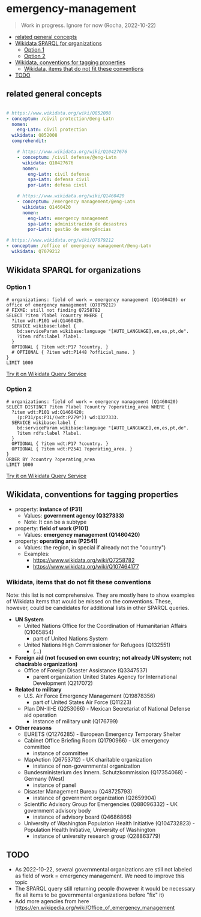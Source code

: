 # emergency-management

> Work in progress. Ignore for now (Rocha, 2022-10-22)

<!--
- https://www.wikidata.org/wiki/Q10427676
- https://wiki.openstreetmap.org/wiki/User:EmericusPetro/sandbox
- https://pandoc.org/try/
-->


<!-- TOC depthfrom:2 -->

- [related general concepts](#related-general-concepts)
- [Wikidata SPARQL for organizations](#wikidata-sparql-for-organizations)
    - [Option 1](#option-1)
    - [Option 2](#option-2)
- [Wikidata, conventions for tagging properties](#wikidata-conventions-for-tagging-properties)
    - [Wikidata, items that do not fit these conventions](#wikidata-items-that-do-not-fit-these-conventions)
- [TODO](#todo)

<!-- /TOC -->

## related general concepts

```yaml

# https://www.wikidata.org/wiki/Q852008
- conceptum: /civil protection/@eng-Latn
  nomen:
    eng-Latn: civil protection
  wikidata: Q852008
  comprehendit:

    # https://www.wikidata.org/wiki/Q10427676
    - conceptum: /civil defense/@eng-Latn
      wikidata: Q10427676
      nomen:
        eng-Latn: civil defense
        spa-Latn: defensa civil
        por-Latn: defesa civil

    # https://www.wikidata.org/wiki/Q1460420
    - conceptum: /emergency management/@eng-Latn
      wikidata: Q1460420
      nomen:
        eng-Latn: emergency management
        spa-Latn: administración de desastres
        por-Latn: gestão de emergências

# https://www.wikidata.org/wiki/Q7079212
- conceptum: /office of emergency management/@eng-Latn
  wikidata: Q7079212
```

## Wikidata SPARQL for organizations 

### Option 1
```sparql
# organizations: field of work = emergency management (Q1460420) or office of emergency management (Q7079212)
# FIXME: still not finding Q7258782
SELECT ?item ?label ?country WHERE {
  ?item wdt:P101 wd:Q1460420.
  SERVICE wikibase:label {
    bd:serviceParam wikibase:language "[AUTO_LANGUAGE],en,es,pt,de".
    ?item rdfs:label ?label.
  }
  OPTIONAL { ?item wdt:P17 ?country. }
  # OPTIONAL { ?item wdt:P1448 ?official_name. }
}
LIMIT 1000
```

[Try it on Wikidata Query Service](https://query.wikidata.org/#%23%20organizations%3A%20field%20of%20work%20%3D%20emergency%20management%20%28Q1460420%29%20or%20office%20of%20emergency%20management%20%28Q7079212%29%0A%23%20FIXME%3A%20still%20not%20finding%20Q7258782%0ASELECT%20%3Fitem%20%3Flabel%20%3Fcountry%20WHERE%20%7B%0A%20%20%3Fitem%20wdt%3AP101%20wd%3AQ1460420.%0A%20%20SERVICE%20wikibase%3Alabel%20%7B%0A%20%20%20%20bd%3AserviceParam%20wikibase%3Alanguage%20%22%5BAUTO_LANGUAGE%5D%2Cen%2Ces%2Cpt%2Cde%22.%0A%20%20%20%20%3Fitem%20rdfs%3Alabel%20%3Flabel.%0A%20%20%7D%0A%20%20OPTIONAL%20%7B%20%3Fitem%20wdt%3AP17%20%3Fcountry.%20%7D%0A%20%20%23%20OPTIONAL%20%7B%20%3Fitem%20wdt%3AP1448%20%3Fofficial_name.%20%7D%0A%7D%0ALIMIT%201000)

### Option 2

```sparql
# organizations: field of work = emergency management (Q1460420)
SELECT DISTINCT ?item ?label ?country ?operating_area WHERE {
  ?item wdt:P101 wd:Q1460420;
    (p:P31/ps:P31/(wdt:P279*)) wd:Q327333.
  SERVICE wikibase:label {
    bd:serviceParam wikibase:language "[AUTO_LANGUAGE],en,es,pt,de".
    ?item rdfs:label ?label.
  }
  OPTIONAL { ?item wdt:P17 ?country. }
  OPTIONAL { ?item wdt:P2541 ?operating_area. }
}
ORDER BY ?country ?operating_area
LIMIT 1000
```

[Try it on Wikidata Query Service](https://query.wikidata.org/#%23%20organizations%3A%20field%20of%20work%20%3D%20emergency%20management%20%28Q1460420%29%0ASELECT%20DISTINCT%20%3Fitem%20%3Flabel%20%3Fcountry%20%3Foperating_area%20WHERE%20%7B%0A%20%20%3Fitem%20wdt%3AP101%20wd%3AQ1460420%3B%0A%20%20%20%20%28p%3AP31%2Fps%3AP31%2F%28wdt%3AP279%2a%29%29%20wd%3AQ327333.%0A%20%20SERVICE%20wikibase%3Alabel%20%7B%0A%20%20%20%20bd%3AserviceParam%20wikibase%3Alanguage%20%22%5BAUTO_LANGUAGE%5D%2Cen%2Ces%2Cpt%2Cde%22.%0A%20%20%20%20%3Fitem%20rdfs%3Alabel%20%3Flabel.%0A%20%20%7D%0A%20%20OPTIONAL%20%7B%20%3Fitem%20wdt%3AP17%20%3Fcountry.%20%7D%0A%20%20OPTIONAL%20%7B%20%3Fitem%20wdt%3AP2541%20%3Foperating_area.%20%7D%0A%7D%0AORDER%20BY%20%3Fcountry%20%3Foperating_area%0ALIMIT%201000)

## Wikidata, conventions for tagging properties


- property: **instance of (P31)**
  - Values: **government agency (Q327333)**
  - Note: It can be a subtype
- property: **field of work (P101)**
  - Values: **emergency management (Q1460420)**
- property: **operating area (P2541)**
  - Values: the region, in special if already not the "country")
  - Examples:
    - https://www.wikidata.org/wiki/Q7258782
    - https://www.wikidata.org/wiki/Q107464177

### Wikidata, items that do not fit these conventions

Note: this list is not comprehensive. They are mostly here to show examples of Wikidata items that would be missed on the conventions. These, however, could be candidates for additional lists in other SPARQL queries.

- **UN System**
  - United Nations Office for the Coordination of Humanitarian Affairs (Q1065854)
    - part of United Nations System
  - United Nations High Commissioner for Refugees (Q132551)
    - (...)
- **Foreign aid (not focused on own country; not already UN system; not chacirable organization)**
  - Office of Foreign Disaster Assistance (Q3347537)
    - parent organization United States Agency for International Development (Q217072)
- **Related to military**
  - U.S. Air Force Emergency Management (Q19878356)
    - part of United States Air Force (Q11223)
  - Plan DN-III-E (Q253066) - Mexican Secretariat of National Defense aid operation
    - instance of military unit (Q176799)
- **Other reasons**
  - EURETS (Q1276285) - European Emergency Temporary Shelter
  - Cabinet Office Briefing Room (Q1790966) - UK emergency committee
    - instance of committee
  - MapAction (Q6753712) - UK charitable organization
    - instance of non-governmental organization
  - Bundesministerium des Innern. Schutzkommission (Q17354068) - Germany (West)
    - instance of panel
  - Disaster Management Bureau (Q48725793)
    - instance of government organization (Q2659904)
  - Scientific Advisory Group for Emergencies (Q88096332) - UK government advisory body
    - instance of advisory board (Q4686866)
  - University of Washington Population Health Initiative (Q104732823) - Population Health Initiative, University of Washington
    - instance of university research group (Q28863779)

## TODO
- As 2022-10-22, several governmental organizations are still not labeled as field of work = emergency management. We need to improve this topic
- The SPARQL query still returning people (however it would be necessary fix all items to be governmental organizations before "fix" it)
- Add more agencies from here https://en.wikipedia.org/wiki/Office_of_emergency_management